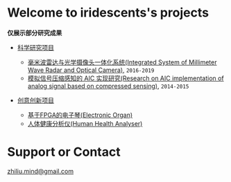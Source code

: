 # Welcome to iridescents's projects

**仅展示部分研究成果**


- [科学研究项目](./Research/index.md)
	- [毫米波雷达与光学摄像头一体化系统(Integrated System of Millimeter Wave Radar and Optical Camera)](./Research/RadarCamera/index.md), ``2016-2019``
	- [模拟信号压缩感知的 AIC 实现研究(Research on AIC implementation of analog signal based on compressed sensing)](./Research/AnalogInformationConverter/index.md), ``2014-2015``

- [创意创新项目](./Creative/index.md)
	- [基于FPGA的电子琴(Electronic Organ)](./Creative/ElectronicOrgan/index.md)
	- [人体健康分析仪(Human Health Analyser)](./Creative/HumanHealthAnalyzer/index.md)




# Support or Contact

zhiliu.mind@gmail.com
